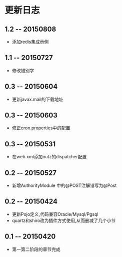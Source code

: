 # 更新日志

## 1.2 -- 20150808

* 添加redis集成示例

## 1.1 -- 20150727

* 修改错别字

## 0.3 -- 20150604

* 更新javax.mail的下载地址

## 0.3 -- 20150603

* 修正cron.properties中的配置

## 0.3 -- 20150531

* 在web.xml添加nutz的dispatcher配置

## 0.2 -- 20150527

* 新增AuthorityModule 中的@POST注解错写为@Post

## 0.2 -- 20150424

* 更新Pojo定义,代码兼容Oracle/Mysql/Pgsql
* quartz和shiro改为插件方式使用,从而删减了几个小节

## 0.1 -- 20150420

* 第一第二阶段的章节完成